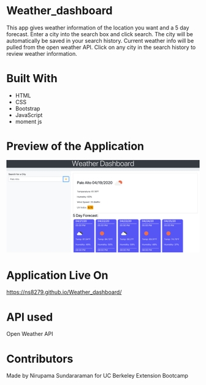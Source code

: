 # Weather_dashboard
This app gives weather information of the location you want and a 5 day forecast.
Enter a city into the search box and click search. 
The city will be automatically be saved in your search history. 
Current weather info will be pulled from the open weather API. 
Click on any city in the search history to review weather information.

# Built With
- HTML
- CSS
- Bootstrap
- JavaScript
- moment js

# Preview of the Application
![Alt text](./assets/images/preview.png?raw=true "Title")

# Application Live On
 https://ns8279.github.io/Weather_dashboard/

# API used 
Open Weather API

# Contributors
Made by Nirupama Sundararaman for UC Berkeley Extension Bootcamp 


